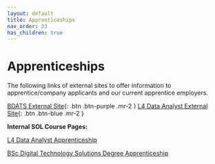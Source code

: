 ```yaml
---
layout: default
title: Apprenticeships
nav_order: 23
has_children: true
---
```



# Apprenticeships

The following links of external sites to offer information to apprentice/company applicants and our current apprentice employers.

[BDATS External Site](https://martinsolent.github.io/bdats/){: .btn .btn-purple .mr-2 } 
[L4 Data Analyst External Site](https://martinsolent.github.io/data_level_4/){: .btn .btn-blue .mr-2 } 


**Internal SOL Course Pages:**

[L4 Data Analyst Apprenticeship](https://learn.solent.ac.uk/course/view.php?id=42256)

[BSc Digital Technology Solutions Degree Apprenticeship](https://learn.solent.ac.uk/course/view.php?id=42080)
